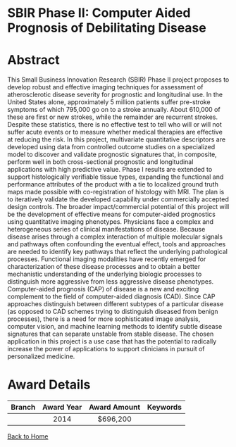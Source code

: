 
SBIR Phase II: Computer Aided Prognosis of Debilitating Disease
===============================================================

# Abstract


This Small Business Innovation Research (SBIR) Phase II project proposes to develop robust and effective imaging techniques for assessment of atherosclerotic disease severity for prognostic and longitudinal use. In the United States alone, approximately 5 million patients suffer pre-stroke symptoms of which 795,000 go on to a stroke annually. About 610,000 of these are first or new strokes, while the remainder are recurrent strokes. Despite these statistics, there is no effective test to tell who will or will not suffer acute events or to measure whether medical therapies are effective at reducing the risk. In this project, multivariate quantitative descriptors are developed using data from controlled outcome studies on a specialized model to discover and validate prognostic signatures that, in composite, perform well in both cross-sectional prognostic and longitudinal applications with high predictive value. Phase I results are extended to support histologically verifiable tissue types, expanding the functional and performance attributes of the product with a tie to localized ground truth maps made possible with co-registration of histology with MRI. The plan is to iteratively validate the developed capability under commercially accepted design controls. The broader impact/commercial potential of this project will be the development of effective means for computer-aided prognostics using quantitative imaging phenotypes. Physicians face a complex and heterogeneous series of clinical manifestations of disease. Because disease arises through a complex interaction of multiple molecular signals and pathways often confounding the eventual effect, tools and approaches are needed to identify key pathways that reflect the underlying pathological processes. Functional imaging modalities have recently emerged for characterization of these disease processes and to obtain a better mechanistic understanding of the underlying biologic processes to distinguish more aggressive from less aggressive disease phenotypes. Computer-aided prognosis (CAP) of disease is a new and exciting complement to the field of computer-aided diagnosis (CAD). Since CAP approaches distinguish between different subtypes of a particular disease (as opposed to CAD schemes trying to distinguish diseased from benign processes), there is a need for more sophisticated image analysis, computer vision, and machine learning methods to identify subtle disease signatures that can separate unstable from stable disease. The chosen application in this project is a use case that has the potential to radically increase the power of applications to support clinicians in pursuit of personalized medicine.  

# Award Details

|Branch|Award Year|Award Amount|Keywords|
| :---: | :---: | :---: | :---: |
||2014|$696,200||
  
  


[Back to Home](https://github.com/chrischow/dod_sbir_awards#152)